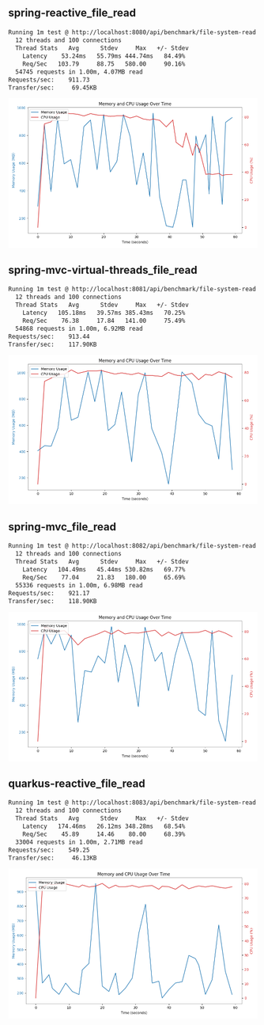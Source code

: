 ## spring-reactive_file_read
```
Running 1m test @ http://localhost:8080/api/benchmark/file-system-read
  12 threads and 100 connections
  Thread Stats   Avg      Stdev     Max   +/- Stdev
    Latency    53.24ms   55.79ms 444.74ms   84.49%
    Req/Sec   103.79     88.75   580.00     90.16%
  54745 requests in 1.00m, 4.07MB read
Requests/sec:    911.73
Transfer/sec:     69.45KB
```
![CPU/Heap Graph](spring-reactive_file_read.png)
## spring-mvc-virtual-threads_file_read
```
Running 1m test @ http://localhost:8081/api/benchmark/file-system-read
  12 threads and 100 connections
  Thread Stats   Avg      Stdev     Max   +/- Stdev
    Latency   105.18ms   39.57ms 385.43ms   70.25%
    Req/Sec    76.38     17.84   141.00     75.49%
  54868 requests in 1.00m, 6.92MB read
Requests/sec:    913.44
Transfer/sec:    117.90KB
```
![CPU/Heap Graph](spring-mvc-virtual-threads_file_read.png)
## spring-mvc_file_read
```
Running 1m test @ http://localhost:8082/api/benchmark/file-system-read
  12 threads and 100 connections
  Thread Stats   Avg      Stdev     Max   +/- Stdev
    Latency   104.49ms   45.44ms 530.82ms   69.77%
    Req/Sec    77.04     21.83   180.00     65.69%
  55336 requests in 1.00m, 6.98MB read
Requests/sec:    921.17
Transfer/sec:    118.90KB
```
![CPU/Heap Graph](spring-mvc_file_read.png)
## quarkus-reactive_file_read
```
Running 1m test @ http://localhost:8083/api/benchmark/file-system-read
  12 threads and 100 connections
  Thread Stats   Avg      Stdev     Max   +/- Stdev
    Latency   174.46ms   26.12ms 348.28ms   68.54%
    Req/Sec    45.89     14.46    80.00     68.39%
  33004 requests in 1.00m, 2.71MB read
Requests/sec:    549.25
Transfer/sec:     46.13KB
```
![CPU/Heap Graph](quarkus-reactive_file_read.png)
